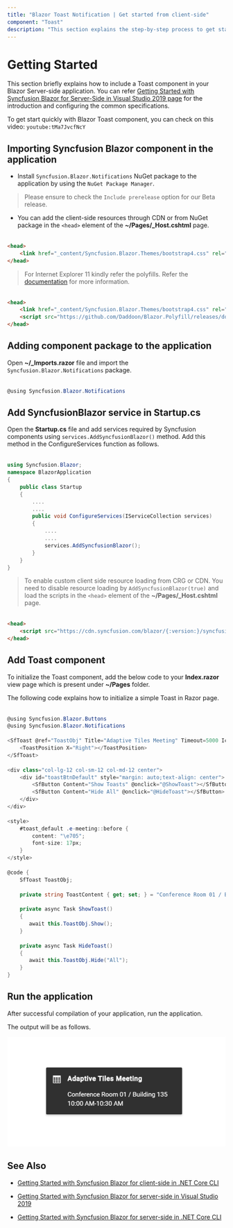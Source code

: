```yaml
---
title: "Blazor Toast Notification | Get started from client-side"
component: "Toast"
description: "This section explains the step-by-step process to get started with Blazor toast notification using Blazor client-side application in Visual Studio 2019."
---
```

<!-- markdownlint-disable MD024 -->

# Getting Started

This section briefly explains how to include a Toast component in your Blazor Server-side application. You can refer [Getting Started with Syncfusion Blazor for Server-Side in Visual Studio 2019 page](../getting-started/blazor-server-side-visual-studio-2019/) for the introduction and configuring the common specifications.

To get start quickly with Blazor Toast component, you can check on this video:
`youtube:tMa7JvcfNcY`

## Importing Syncfusion Blazor component in the application

* Install `Syncfusion.Blazor.Notifications` NuGet package to the application by using the `NuGet Package Manager`.

> Please ensure to check the `Include prerelease` option for our Beta release.

* You can add the client-side resources through CDN or from NuGet package in the `<head>` element of the **~/Pages/_Host.cshtml** page.

```html

<head>
    <link href="_content/Syncfusion.Blazor.Themes/bootstrap4.css" rel="stylesheet" />
</head>

```

> For Internet Explorer 11 kindly refer the polyfills. Refer the [documentation](../../common/how-to/render-blazor-server-app-in-ie/) for more information.

```html

<head>
    <link href="_content/Syncfusion.Blazor.Themes/bootstrap4.css" rel="stylesheet" />
    <script src="https://github.com/Daddoon/Blazor.Polyfill/releases/download/3.0.1/blazor.polyfill.min.js"></script>
</head>

```

## Adding component package to the application

Open **~/_Imports.razor** file and import the `Syncfusion.Blazor.Notifications` package.

```csharp

@using Syncfusion.Blazor.Notifications

```

## Add SyncfusionBlazor service in Startup.cs

Open the **Startup.cs** file and add services required by Syncfusion components using `services.AddSyncfusionBlazor()` method. Add this method in the ConfigureServices function as follows.

```csharp

using Syncfusion.Blazor;
namespace BlazorApplication
{
    public class Startup
    {
        ....
        ....
        public void ConfigureServices(IServiceCollection services)
        {
            ....
            ....
            services.AddSyncfusionBlazor();
        }
    }
}

```

> To enable custom client side resource loading from CRG or CDN. You need to disable resource loading by  `AddSyncfusionBlazor(true)` and load the scripts in the `<head>` element of the **~/Pages/_Host.cshtml** page.

```html

<head>
    <script src="https://cdn.syncfusion.com/blazor/{:version:}/syncfusion-blazor.min.js"></script>
</head>

```

## Add Toast component

To initialize the Toast component, add the below code to your **Index.razor** view page which is present under **~/Pages** folder.

The following code explains how to initialize a simple Toast in Razor page.

```csharp

@using Syncfusion.Blazor.Buttons
@using Syncfusion.Blazor.Notifications

<SfToast @ref="ToastObj" Title="Adaptive Tiles Meeting" Timeout=5000 Icon="e-meeting" Content="@ToastContent">
    <ToastPosition X="Right"></ToastPosition>
</SfToast>

<div class="col-lg-12 col-sm-12 col-md-12 center">
    <div id="toastBtnDefault" style="margin: auto;text-align: center">
        <SfButton Content="Show Toasts" @onclick="@ShowToast"></SfButton>
        <SfButton Content="Hide All" @onclick="@HideToast"></SfButton>
    </div>
</div>

<style>
    #toast_default .e-meeting::before {
        content: "\e705";
        font-size: 17px;
    }
</style>

@code {
    SfToast ToastObj;

    private string ToastContent { get; set; } = "Conference Room 01 / Building 135 10:00 AM-10:30 AM";

    private async Task ShowToast()
    {
       await this.ToastObj.Show();
    }

    private async Task HideToast()
    {
       await this.ToastObj.Hide("All");
    }
}

```

## Run the application

After successful compilation of your application, run the application.

The output will be as follows.

![Toast Sample](./images/toast.png)

## See Also

* [Getting Started with Syncfusion Blazor for client-side in .NET Core CLI](../getting-started/blazor-webassembly-dotnet-cli/)

* [Getting Started with Syncfusion Blazor for server-side in Visual Studio 2019](../getting-started/blazor-server-side-visual-studio-2019/)

* [Getting Started with Syncfusion Blazor for server-side in .NET Core CLI](../getting-started/blazor-server-side-dotnet-cli/)